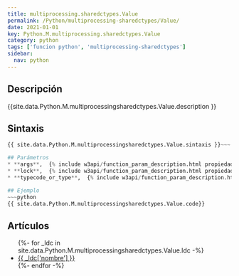 ```yaml
---
title: multiprocessing.sharedctypes.Value
permalink: /Python/multiprocessing-sharedctypes/Value/
date: 2021-01-01
key: Python.M.multiprocessing.sharedctypes.Value
category: python
tags: ['funcion python', 'multiprocessing-sharedctypes']
sidebar: 
  nav: python
---
```


## Descripción
{{site.data.Python.M.multiprocessingsharedctypes.Value.description }}

## Sintaxis
~~~python
{{ site.data.Python.M.multiprocessingsharedctypes.Value.sintaxis }}~~~

## Parámetros
* **args**,  {% include w3api/function_param_description.html propiedad=site.data.Python.M.multiprocessing.sharedctypes.Value valor="args" %}
* **lock**,  {% include w3api/function_param_description.html propiedad=site.data.Python.M.multiprocessing.sharedctypes.Value valor="lock" %}
* **typecode_or_type**,  {% include w3api/function_param_description.html propiedad=site.data.Python.M.multiprocessing.sharedctypes.Value valor="typecode_or_type" %}

## Ejemplo
~~~python
{{ site.data.Python.M.multiprocessingsharedctypes.Value.code}}
~~~

## Artículos
<ul>
{%- for _ldc in site.data.Python.M.multiprocessingsharedctypes.Value.ldc -%}
   <li>
       <a href="{{_ldc['url'] }}">{{ _ldc['nombre'] }}</a>
   </li>
{%- endfor -%}
</ul>
